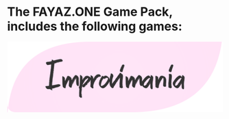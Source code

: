 # The FAYAZ.ONE Game Pack, includes the following games:

![Improvimania Logo](./client/src/image/title.png)


